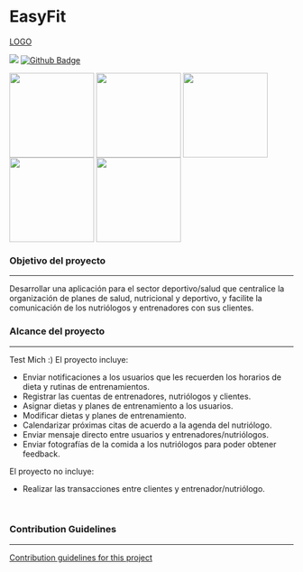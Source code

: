 # EasyFit
[LOGO](docs/logo.png)

![](https://img.shields.io/badge/Tools-GitHub-informational?style=flat&logo=GitHub&logoColor=white&color=4AB197) [![Github Badge](https://img.shields.io/github/forks/ROM-D/EasyFit?style=social)]() 

<a href="url"><img src="https://st3.depositphotos.com/7651734/32305/v/380/depositphotos_323050886-stock-illustration-sport-strawberries-character-playing-football.jpg" align="center" height="150" width="150" ></a>
<a href="url"><img src="https://st3.depositphotos.com/7651734/33001/v/380/depositphotos_330017310-stock-illustration-sport-running-pear-character-funny.jpg" align="center" height="150" width="150" ></a>
<a href="url"><img src="https://st3.depositphotos.com/7651734/32189/v/380/depositphotos_321890908-stock-illustration-sport-chery-on-rollers-character.jpg" align="center" height="150" width="150" ></a>
<a href="url"><img src="https://st3.depositphotos.com/7651734/33116/v/380/depositphotos_331164944-stock-illustration-sport-banana-character-with-dumbbell.jpg" align="center" height="150" width="150" ></a>
<a href="url"><img src="https://st3.depositphotos.com/7651734/32635/v/380/depositphotos_326352304-stock-illustration-sport-pineapple-character-playing-basketball.jpg" align="center" height="150" width="150" ></a>


### Objetivo del proyecto
***
Desarrollar una aplicación para el sector deportivo/salud que centralice la organización de planes de salud, nutricional y deportivo, y facilite la comunicación de los nutriólogos y entrenadores con sus clientes.

### Alcance del proyecto
***
Test Mich :)
El proyecto incluye:
* Enviar notificaciones a los usuarios que les recuerden los horarios de dieta y rutinas de entrenamientos.
* Registrar las cuentas de entrenadores, nutriólogos y clientes.
* Asignar dietas y planes de entrenamiento a los usuarios.
* Modificar dietas y planes de entrenamiento.
* Calendarizar próximas citas de acuerdo a la agenda del nutriólogo.
* Enviar mensaje directo entre usuarios y entrenadores/nutriólogos.
* Enviar fotografías de la comida a los nutriólogos para poder obtener feedback.

El proyecto no incluye:
* Realizar las transacciones entre clientes y entrenador/nutriólogo.

<br>

### Contribution Guidelines
***
[Contribution guidelines for this project](docs/CONTRIBUTING.md)
